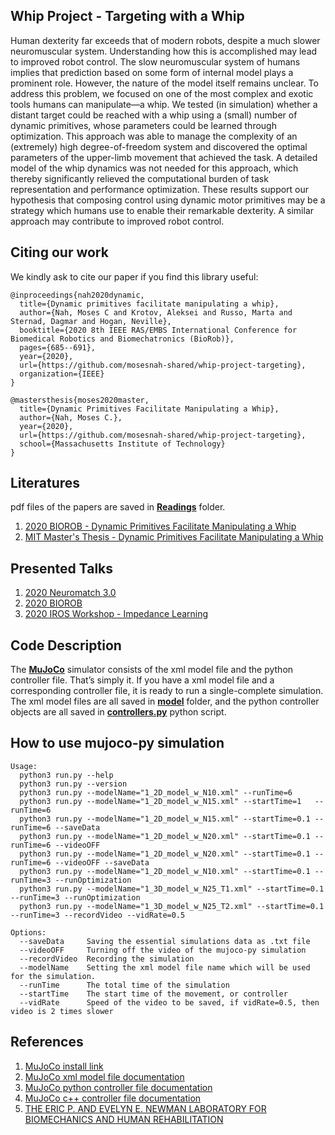 **Whip Project - Targeting with a Whip**
---
Human dexterity far exceeds that of modern robots, despite a much slower neuromuscular system. Understanding how this is accomplished may lead to improved robot control. The slow neuromuscular system of humans implies that prediction based on
some form of internal model plays a prominent role. However, the nature of the model itself remains unclear. To address this problem, we focused on one of the most complex and exotic tools humans can manipulate—a whip. We tested (in simulation) whether a distant target could be reached with a whip using a (small) number of dynamic primitives, whose parameters could be learned through optimization. This approach was able to manage the complexity of an (extremely) high degree-of-freedom system and discovered the optimal parameters of the upper-limb movement that achieved the task. A detailed model of the whip dynamics was not needed for this approach, which thereby significantly relieved the computational burden of task representation and performance optimization. These results support our hypothesis that composing control using dynamic motor primitives may be a strategy which humans use to enable their remarkable dexterity. A similar approach may contribute to improved robot control.

**Citing our work**
---
We kindly ask to cite our paper if you find this library useful:
```
@inproceedings{nah2020dynamic,
  title={Dynamic primitives facilitate manipulating a whip},
  author={Nah, Moses C and Krotov, Aleksei and Russo, Marta and Sternad, Dagmar and Hogan, Neville},
  booktitle={2020 8th IEEE RAS/EMBS International Conference for Biomedical Robotics and Biomechatronics (BioRob)},
  pages={685--691},
  year={2020},
  url={https://github.com/mosesnah-shared/whip-project-targeting},
  organization={IEEE}
}

@mastersthesis{moses2020master,
  title={Dynamic Primitives Facilitate Manipulating a Whip},
  author={Nah, Moses C.},
  year={2020},
  url={https://github.com/mosesnah-shared/whip-project-targeting},  
  school={Massachusetts Institute of Technology}
}

```


**Literatures**
---
pdf files of the papers are saved in [**Readings**](Readings/) folder.
1. [2020 BIOROB - Dynamic Primitives Facilitate Manipulating a Whip](https://ieeexplore.ieee.org/document/9224399)
2. [MIT Master's Thesis - Dynamic Primitives Facilitate Manipulating a Whip](https://dspace.mit.edu/handle/1721.1/127121)

**Presented Talks**
---
1. [2020 Neuromatch 3.0](https://www.youtube.com/watch?v=tE3y9LwvQKQ)
2. [2020 BIOROB](https://www.youtube.com/watch?v=PPzxmgUo0nY)
3. [2020 IROS Workshop - Impedance Learning](https://www.youtube.com/watch?v=OhSgroSByB4)

**Code Description**
---
The [**MuJoCo**](MuJoCo/) simulator consists of the xml model file and the python controller file. That’s simply it. If you have a xml model file and a corresponding controller file, it is ready to run a single-complete simulation. The xml model files are all saved in [**model**](MuJoCo/models) folder, and the python controller objects are all saved in [**controllers.py**](MuJoCo/modules/) python script.

**How to use mujoco-py simulation**
---

```
Usage:
  python3 run.py --help
  python3 run.py --version
  python3 run.py --modelName="1_2D_model_w_N10.xml" --runTime=6
  python3 run.py --modelName="1_2D_model_w_N15.xml" --startTime=1   --runTime=6
  python3 run.py --modelName="1_2D_model_w_N15.xml" --startTime=0.1 --runTime=6 --saveData  
  python3 run.py --modelName="1_2D_model_w_N20.xml" --startTime=0.1 --runTime=6 --videoOFF
  python3 run.py --modelName="1_2D_model_w_N20.xml" --startTime=0.1 --runTime=6 --videoOFF --saveData
  python3 run.py --modelName="1_2D_model_w_N10.xml" --startTime=0.1 --runTime=3 --runOptimization
  python3 run.py --modelName="1_3D_model_w_N25_T1.xml" --startTime=0.1 --runTime=3 --runOptimization
  python3 run.py --modelName="1_3D_model_w_N25_T2.xml" --startTime=0.1 --runTime=3 --recordVideo --vidRate=0.5

Options:
  --saveData     Saving the essential simulations data as .txt file
  --videoOFF     Turning off the video of the mujoco-py simulation
  --recordVideo  Recording the simulation
  --modelName    Setting the xml model file name which will be used for the simulation.
  --runTime      The total time of the simulation
  --startTime    The start time of the movement, or controller
  --vidRate      Speed of the video to be saved, if vidRate=0.5, then video is 2 times slower
```

**References**
---
1. [MuJoCo install link](https://www.roboti.us/index.html)
2. [MuJoCo xml model file documentation](http://mujoco.org/book/XMLreference.html)
3. [MuJoCo python controller file documentation](https://openai.github.io/mujoco-py/build/html/index.html)
4. [MuJoCo c++    controller file documentation](http://mujoco.org/book/APIreference.html)
5. [THE ERIC P. AND EVELYN E. NEWMAN LABORATORY FOR BIOMECHANICS AND HUMAN REHABILITATION](https://newmanlab.mit.edu/)
